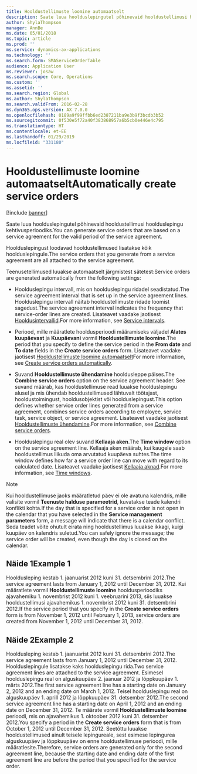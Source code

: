 ```yaml
---
title: Hooldustellimuste loomine automaatselt
description: Saate luua hoolduslepingutel põhinevaid hooldustellimusi hoolduslepingu kehtivusperioodiks.
author: ShylaThompson
manager: AnnBe
ms.date: 05/01/2018
ms.topic: article
ms.prod: ''
ms.service: dynamics-ax-applications
ms.technology: ''
ms.search.form: SMAServiceOrderTable
audience: Application User
ms.reviewer: josaw
ms.search.scope: Core, Operations
ms.custom: ''
ms.assetid: ''
ms.search.region: Global
ms.author: ShylaThompson
ms.search.validFrom: 2016-02-28
ms.dyn365.ops.version: AX 7.0.0
ms.openlocfilehash: 0189a9f99ffbb6ed2387211ba9e3b9f3bcdb3b52
ms.sourcegitcommit: 0f530e5f72a40f383868957a6b5cb0e446e4c795
ms.translationtype: HT
ms.contentlocale: et-EE
ms.lasthandoff: 01/29/2019
ms.locfileid: "331180"
---
```

# <a name="automatically-create-service-orders"></a><span data-ttu-id="a69d4-103">Hooldustellimuste loomine automaatselt</span><span class="sxs-lookup"><span data-stu-id="a69d4-103">Automatically create service orders</span></span> 

[!include [banner](../includes/banner.md)]


<span data-ttu-id="a69d4-104">Saate luua hoolduslepingutel põhinevaid hooldustellimusi hoolduslepingu kehtivusperioodiks.</span><span class="sxs-lookup"><span data-stu-id="a69d4-104">You can generate service orders that are based on a service agreement for the valid period of the service agreement.</span></span>

<span data-ttu-id="a69d4-105">Hoolduslepingust loodavad hooldustellimused lisatakse kõik hoolduslepingule.</span><span class="sxs-lookup"><span data-stu-id="a69d4-105">The service orders that you generate from a service agreement are all attached to the service agreement.</span></span>

<span data-ttu-id="a69d4-106">Teenusetellimused luuakse automaatselt järgmistest sätetest:</span><span class="sxs-lookup"><span data-stu-id="a69d4-106">Service orders are generated automatically from the following settings:</span></span>

  - <span data-ttu-id="a69d4-107">Hoolduslepingu intervall, mis on hoolduslepingu ridadel seadistatud.</span><span class="sxs-lookup"><span data-stu-id="a69d4-107">The service agreement interval that is set up in the service agreement lines.</span></span> <span data-ttu-id="a69d4-108">Hoolduslepingu intervall näitab hooldustellimuste ridade loomist sagedust.</span><span class="sxs-lookup"><span data-stu-id="a69d4-108">The service agreement interval indicates the frequency that service-order lines are created.</span></span> <span data-ttu-id="a69d4-109">Lisateavet vaadake jaotisest [Hooldusintervallid](service-intervals.md).</span><span class="sxs-lookup"><span data-stu-id="a69d4-109">For more information, see [Service intervals](service-intervals.md).</span></span>

  - <span data-ttu-id="a69d4-110">Periood, mille määratlete hooldusperioodi määramiseks väljadel **Alates kuupäevast** ja **Kuupäevani** vormil **Hooldustellimuste loomine**.</span><span class="sxs-lookup"><span data-stu-id="a69d4-110">The period that you specify to define the service period in the **From date** and **To date** fields in the **Create service orders** form.</span></span> <span data-ttu-id="a69d4-111">Lisateavet vaadake jaotisest [Hooldustellimuste loomine automaatselt](create-service-orders-automatically.md)</span><span class="sxs-lookup"><span data-stu-id="a69d4-111">For more information, see [Create service orders automatically](create-service-orders-automatically.md).</span></span>

  - <span data-ttu-id="a69d4-112">Suvand **Hooldustellimuste ühendamine** hooldusleppe päises.</span><span class="sxs-lookup"><span data-stu-id="a69d4-112">The **Combine service orders** option on the service agreement header.</span></span> <span data-ttu-id="a69d4-113">See suvand määrab, kas hooldustellimuse read luuakse hoolduslepingu alusel ja mis ühendab hooldustellimused lähtuvalt töötajast, hooldustoimingust, hooldusobjektist või hoolduslepingust.</span><span class="sxs-lookup"><span data-stu-id="a69d4-113">This option defines whether service order lines generated from a service agreement, combines service orders according to employee, service task, service object, or service agreement.</span></span> <span data-ttu-id="a69d4-114">Lisateavet vaadake jaotisest [Hooldustellimuste ühendamine](combine-service-orders.md).</span><span class="sxs-lookup"><span data-stu-id="a69d4-114">For more information, see [Combine service orders](combine-service-orders.md).</span></span>

  - <span data-ttu-id="a69d4-115">Hoolduslepingu real olev suvand **Kellaaja aken**.</span><span class="sxs-lookup"><span data-stu-id="a69d4-115">The **Time window** option on the service agreement line.</span></span> <span data-ttu-id="a69d4-116">Kellaaja aken määrab, kui kaugele saab hooldustellimus liikuda oma arvutatud kuupäeva suhtes.</span><span class="sxs-lookup"><span data-stu-id="a69d4-116">The time window defines how far a service order line can move with regard to its calculated date.</span></span> <span data-ttu-id="a69d4-117">Lisateavet vaadake jaotisest [Kellaaja aknad](time-windows.md).</span><span class="sxs-lookup"><span data-stu-id="a69d4-117">For more information, see [Time windows](time-windows.md).</span></span>


> [!NOTE]
> <P><span data-ttu-id="a69d4-118">Kui hooldustellimuse jaoks määratletud päev ei ole avatuna kalendris, mille valisite vormil <STRONG>Teenuste halduse parameetrid</STRONG>, kuvatakse teade kalendri konflikti kohta.</span><span class="sxs-lookup"><span data-stu-id="a69d4-118">If the day that is specified for a service order is not open in the calendar that you have selected in the <STRONG>Service management parameters</STRONG> form, a message will indicate that there is a calendar conflict.</span></span> <span data-ttu-id="a69d4-119">Seda teadet võite ohutult eirata ning hooldustellimus luuakse ikkagi, kuigi kuupäev on kalendris suletud.</span><span class="sxs-lookup"><span data-stu-id="a69d4-119">You can safely ignore the message; the service order will be created, even though the day is closed on the calendar.</span></span></P>

## <a name="example-1"></a><span data-ttu-id="a69d4-120">Näide 1</span><span class="sxs-lookup"><span data-stu-id="a69d4-120">Example 1</span></span>

<span data-ttu-id="a69d4-121">Hooldusleping kestab 1. jaanuarist 2012 kuni 31. detsembrini 2012.</span><span class="sxs-lookup"><span data-stu-id="a69d4-121">The service agreement lasts from January 1, 2012 until December 31, 2012.</span></span> <span data-ttu-id="a69d4-122">Kui määratlete vormil **Hooldustellimuste loomine** hooldusperioodiks ajavahemiku 1. novembrist 2012 kuni 1. veebruarini 2013, siis luuakse hooldustellimusi ajavahemikus 1. novembrist 2012 kuni 31. detsembrini 2012.</span><span class="sxs-lookup"><span data-stu-id="a69d4-122">If the service period that you specify in the **Create service orders** form is from November 1, 2012 until February 1, 2013, service orders are created from November 1, 2012 until December 31, 2012.</span></span>

## <a name="example-2"></a><span data-ttu-id="a69d4-123">Näide 2</span><span class="sxs-lookup"><span data-stu-id="a69d4-123">Example 2</span></span>

<span data-ttu-id="a69d4-124">Hooldusleping kestab 1. jaanuarist 2012 kuni 31. detsembrini 2012.</span><span class="sxs-lookup"><span data-stu-id="a69d4-124">The service agreement lasts from January 1, 2012 until December 31, 2012.</span></span> <span data-ttu-id="a69d4-125">Hoolduslepingule lisatakse kaks hoolduslepingu rida.</span><span class="sxs-lookup"><span data-stu-id="a69d4-125">Two service agreement lines are attached to the service agreement.</span></span> <span data-ttu-id="a69d4-126">Esimesel hoolduslepingu real on alguskuupäev 2. jaanuar 2012 ja lõppkuupäev 1. märts 2012.</span><span class="sxs-lookup"><span data-stu-id="a69d4-126">The first service agreement line has a starting date on January 2, 2012 and an ending date on March 1, 2012.</span></span> <span data-ttu-id="a69d4-127">Teisel hoolduslepingu real on alguskuupäev 1. aprill 2012 ja lõppkuupäev 31. detsember 2012.</span><span class="sxs-lookup"><span data-stu-id="a69d4-127">The second service agreement line has a starting date on April 1, 2012 and an ending date on December 31, 2012.</span></span> <span data-ttu-id="a69d4-128">Te määrate vormil **Hooldustellimuste loomine** perioodi, mis on ajavahemikus 1. oktoober 2012 kuni 31. detsember 2012.</span><span class="sxs-lookup"><span data-stu-id="a69d4-128">You specify a period in the **Create service orders** form that is from October 1, 2012 until December 31, 2012.</span></span> <span data-ttu-id="a69d4-129">Seetõttu luuakse hooldustellimused ainult teisele lepingureale, sest esimese lepingurea alguskuupäev ja lõppkuupäev on enne hooldustellimuse perioodi, mille määratlesite.</span><span class="sxs-lookup"><span data-stu-id="a69d4-129">Therefore, service orders are generated only for the second agreement line, because the starting date and ending date of the first agreement line are before the period that you specified for the service order.</span></span>

  


